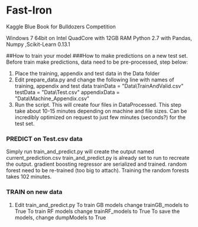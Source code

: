 Fast-Iron
=========
Kaggle Blue Book for Bulldozers Competition

Windows 7 64bit on Intel QuadCore with 12GB RAM
Python 2.7 with Pandas, Numpy ,Scikit-Learn 0.13.1

##How to train your model
###How to make predictions on a new test set.
Before train make predictions, data need to be pre-processed, step below:
1) Place the training, appendix and test data in the Data folder
2) Edit prepare_data.py and change the following line with names of training, appendix and test data
      trainData = "Data\\TrainAndValid.csv"
      testData = "Data\\Test.csv"
      appendixData = "Data\\Machine_Appendix.csv"
3) Run the script. This will create four files in DataProcessed.
   This step take about 10-15 minutes depending on machine and file sizes.
   Can be incredibly optimized on request to just few minutes (seconds?) for the test set.

### PREDICT on Test.csv data
Simply run train_and_predict.py will create the output named current_prediction.csv
train_and_predict.py is already set to run to recreate the output. gradient boosting regressor
are serialized and trained. random forest need to be re-trained (too big to attach).
Training the random forests takes 102 minutes.

### TRAIN on new data
1) Edit train_and_predict.py
To train GB models change trainGB_models to True
To train RF models change trainRF_models to True
To save the models, change dumpModels to True
